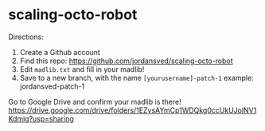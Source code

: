# scaling-octo-robot

Directions:

1. Create a Github account
2. Find this repo: https://github.com/jordansved/scaling-octo-robot
3. Edit `madlib.txt` and fill in your madlib!
4. Save to a new branch, with the name `[yourusername]-patch-1` example: jordansved-patch-1

Go to Google Drive and confirm your madlib is there! https://drive.google.com/drive/folders/1EZysAYmCp1WDQkg0ccUkUJolNV1Kdmig?usp=sharing
